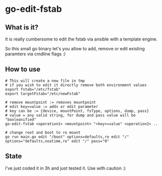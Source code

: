 # go-edit-fstab
## What is it?
It is really cumbersome to edit the fstab via ansible with a template engine.

So this small go binary let's you allow to add, remove or edit existing paramters via cmdline flags :)

## How to use


```
# This will create a new file in tmp
# if you wish to edit it directly remove both environment values
export fstab="/etc/fstab"
export targetFstab="/etc/newFstab"

# remove mountpoint := removes mountpoint
# edit key=value := adds or edit parameter
# key can be := {device, mountPoint, fsType, options, dump, pass}
# value = any valid string, for dump and pass value will be "booleanified"
go-edit-fstab <operation1> <mountpoint> "<key>=value" <operation2> ..

# change root and boot to ro mount
go run main.go edit "/boot" options=defaults,ro edit "/" options="defaults,noatime,ro" edit "/" pass="0"
```


## State
I've just coded it in 3h and just tested it. Use with caution :)
